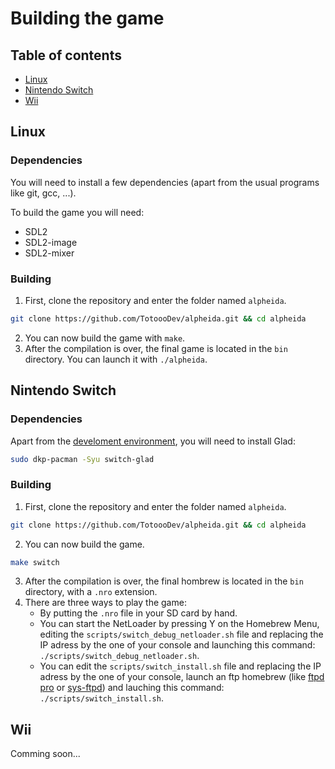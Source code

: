 # Building the game

## Table of contents

- [Linux](#linux)
- [Nintendo Switch](#nintendo-switch)
- [Wii](#wii)

## Linux

### Dependencies

You will need to install a few dependencies (apart from the usual programs like git, gcc, ...).

To build the game you will need:

- SDL2
- SDL2-image
- SDL2-mixer

### Building

1. First, clone the repository and enter the folder named `alpheida`.

```bash
git clone https://github.com/TotoooDev/alpheida.git && cd alpheida
```

2. You can now build the game with `make`.
3. After the compilation is over, the final game is located in the `bin` directory. You can launch it with `./alpheida`.

## Nintendo Switch

### Dependencies

Apart from the [develoment environment](https://devkitpro.org/wiki/Getting_Started), you will need to install Glad:

```bash
sudo dkp-pacman -Syu switch-glad
```

### Building

1. First, clone the repository and enter the folder named `alpheida`.

```bash
git clone https://github.com/TotoooDev/alpheida.git && cd alpheida
```

2. You can now build the game.

```bash
make switch
```

3. After the compilation is over, the final hombrew is located in the `bin` directory, with a `.nro` extension.
4. There are three ways to play the game:
    - By putting the `.nro` file in your SD card by hand.
    - You can start the NetLoader by pressing Y on the Homebrew Menu, editing the `scripts/switch_debug_netloader.sh` file and replacing the IP adress by the one of your console and launching this command: `./scripts/switch_debug_netloader.sh`.
    - You can edit the `scripts/switch_install.sh` file and replacing the IP adress by the one of your console, launch an ftp homebrew (like [ftpd pro](https://github.com/mtheall/ftpd) or [sys-ftpd](https://github.com/cathery/sys-ftpd)) and lauching this command: `./scripts/switch_install.sh`.

## Wii

Comming soon...

